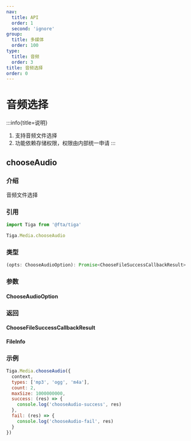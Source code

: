 ```yaml
---
nav:
  title: API
  order: 1
  second: 'ignore'
group:
  title: 多媒体
  order: 100
type:
  title: 音频
  order: 3
title: 音频选择
order: 0
---
```


# 音频选择

:::info{title=说明} 
1. 支持音频文件选择
2. 功能依赖存储权限，权限由内部统一申请
:::

## chooseAudio

<Platform name="media" version="1.0.0"></Platform>

### 介绍

音频文件选择

### 引用

```jsx | pure
import Tiga from '@fta/tiga'

Tiga.Media.chooseAudio
```

### 类型

```jsx | pure
(opts: ChooseAudioOption): Promise<ChooseFileSuccessCallbackResult>
```

### 参数
#### ChooseAudioOption

<API id='Media_ChooseAudioOption'></API>

### 返回
#### ChooseFileSuccessCallbackResult

<API id='Media_ChooseFileSuccessCallbackResult' hideDefault='true'></API>

#### FileInfo

<API id='Media_FileInfo' hideDefault='true'></API>

### 示例

```jsx | pure
Tiga.Media.chooseAudio({
  context,
  types: ['mp3', 'ogg', 'm4a'],
  count: 2,
  maxSize: 1000000000,
  success: (res) => {
    console.log('chooseAudio-success', res)
  },
  fail: (res) => {
    console.log('chooseAudio-fail', res)
  }
})
```
